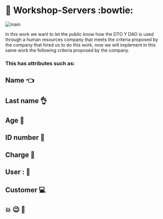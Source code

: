 # :musical_note: Workshop-Servers :bowtie:

![main](https://www.hrconnect.cl/wp-content/uploads/2019/02/1.jpg)

In this work we want to let the public know how the DTO Y DAO is used through a human resources company that meets the criteria proposed by the company that hired us to do this work, now we will implement in this same work the following criteria proposed by the company. 

### This has attributes such as:
## Name :point_left:
## Last name  :ok_hand:
## Age :older_man:
## ID number :date:
## Charge  :construction_worker:
## User : :page_facing_up:
## Customer :computer:
## 	:boom: 	:wink: 	:love_letter:
